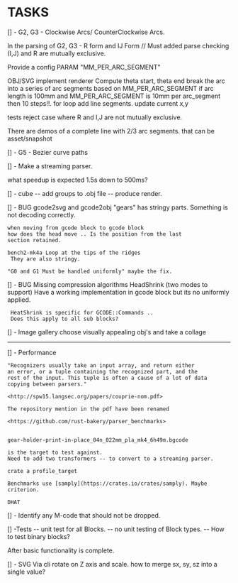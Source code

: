 # TASKS

[] - G2, G3 - Clockwise Arcs/ CounterClockwise Arcs.

   In the parsing of G2, G3 - R form and IJ Form
      // Must added parse checking
      (I,J) and R are mutually exclusive.

   Provide a config PARAM "MM_PER_ARC_SEGMENT"

   OBJ/SVG implement renderer
    Compute theta start, theta end
    break the arc into a series of arc segments
    based on MM_PER_ARC_SEGMENT
    if arc length is 100mm and MM_PER_ARC_SEGMENT is 10mm per arc_segment
    then 10 steps!!.
    for loop add line segments.
    update current x,y

  tests reject case where R and I,J are not mutually exclusive.

  There are demos of a complete line with 2/3 arc segments. that can be asset/snapshot

[] - G5 - Bezier curve paths

[] - Make a streaming parser.

  what speedup is expected 1.5s down to 500ms?

[] - cube -- add groups to .obj file
    -- produce render.

[] - BUG gcode2svg and gcode2obj "gears" has stringy parts.
    Something is not decoding correctly.

    when moving from gcode block to gcode block
    how does the head move .. Is the position from the last
    section retained.

    bench2-mk4a Loop at the tips of the ridges
     They are also stringy.

    "G0 and G1 Must be handled uniformly" maybe the fix.

[] - BUG Missing compression algorithms
     HeadShrink (two modes to support)
     Have a working implementation in gcode block but its no uniformly applied.

     HeatShrink is specific for GCODE::Commands ..
     Does this apply to all sub blocks?

[] - Image gallery choose visually appealing obj's and take a collage

----

[] - Performance

    "Recognizers usually take an input array, and return either
    an error, or a tuple containing the recognized part, and the
    rest of the input. This tuple is often a cause of a lot of data
    copying between parsers."

    <http://spw15.langsec.org/papers/couprie-nom.pdf>

    The repository mention in the pdf have been renamed

    <https://github.com/rust-bakery/parser_benchmarks>


    gear-holder-print-in-place_04n_022mm_pla_mk4_6h49m.bgcode

    is the target to test against.
    Need to add two transformers -- to convert to a streaming parser.

    crate a profile_target

    Benchmarks use [samply](https://crates.io/crates/samply). Maybe criterion.

    DHAT

[] - Identify any M-code that should not be dropped.

[] -Tests
     -- unit test for all Blocks.
     -- no unit testing of Block types.
     -- How to test binary blocks?

After basic functionality is complete.

[] - SVG Via cli rotate on Z axis and scale.
     how to merge sx, sy, sz into a single value?
